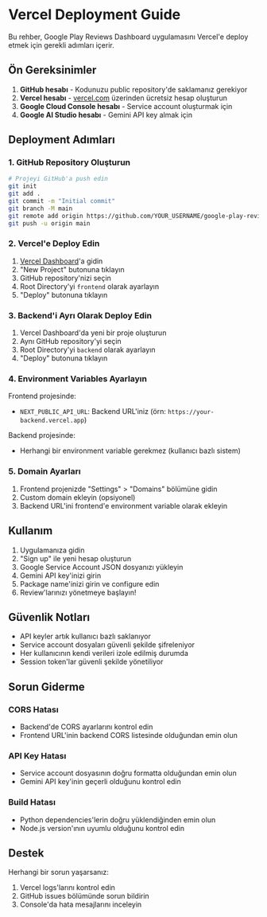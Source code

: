 # Vercel Deployment Guide

Bu rehber, Google Play Reviews Dashboard uygulamasını Vercel'e deploy etmek için gerekli adımları içerir.

## Ön Gereksinimler

1. **GitHub hesabı** - Kodunuzu public repository'de saklamanız gerekiyor
2. **Vercel hesabı** - [vercel.com](https://vercel.com) üzerinden ücretsiz hesap oluşturun
3. **Google Cloud Console hesabı** - Service account oluşturmak için
4. **Google AI Studio hesabı** - Gemini API key almak için

## Deployment Adımları

### 1. GitHub Repository Oluşturun

```bash
# Projeyi GitHub'a push edin
git init
git add .
git commit -m "Initial commit"
git branch -M main
git remote add origin https://github.com/YOUR_USERNAME/google-play-reviews-dashboard.git
git push -u origin main
```

### 2. Vercel'e Deploy Edin

1. [Vercel Dashboard](https://vercel.com/dashboard)'a gidin
2. "New Project" butonuna tıklayın
3. GitHub repository'nizi seçin
4. Root Directory'yi `frontend` olarak ayarlayın
5. "Deploy" butonuna tıklayın

### 3. Backend'i Ayrı Olarak Deploy Edin

1. Vercel Dashboard'da yeni bir proje oluşturun
2. Aynı GitHub repository'yi seçin
3. Root Directory'yi `backend` olarak ayarlayın
4. "Deploy" butonuna tıklayın

### 4. Environment Variables Ayarlayın

Frontend projesinde:
- `NEXT_PUBLIC_API_URL`: Backend URL'iniz (örn: `https://your-backend.vercel.app`)

Backend projesinde:
- Herhangi bir environment variable gerekmez (kullanıcı bazlı sistem)

### 5. Domain Ayarları

1. Frontend projenizde "Settings" > "Domains" bölümüne gidin
2. Custom domain ekleyin (opsiyonel)
3. Backend URL'ini frontend'e environment variable olarak ekleyin

## Kullanım

1. Uygulamanıza gidin
2. "Sign up" ile yeni hesap oluşturun
3. Google Service Account JSON dosyanızı yükleyin
4. Gemini API key'inizi girin
5. Package name'inizi girin ve configure edin
6. Review'larınızı yönetmeye başlayın!

## Güvenlik Notları

- API keyler artık kullanıcı bazlı saklanıyor
- Service account dosyaları güvenli şekilde şifreleniyor
- Her kullanıcının kendi verileri izole edilmiş durumda
- Session token'lar güvenli şekilde yönetiliyor

## Sorun Giderme

### CORS Hatası
- Backend'de CORS ayarlarını kontrol edin
- Frontend URL'inin backend CORS listesinde olduğundan emin olun

### API Key Hatası
- Service account dosyasının doğru formatta olduğundan emin olun
- Gemini API key'inin geçerli olduğunu kontrol edin

### Build Hatası
- Python dependencies'lerin doğru yüklendiğinden emin olun
- Node.js version'ının uyumlu olduğunu kontrol edin

## Destek

Herhangi bir sorun yaşarsanız:
1. Vercel logs'larını kontrol edin
2. GitHub issues bölümünde sorun bildirin
3. Console'da hata mesajlarını inceleyin

